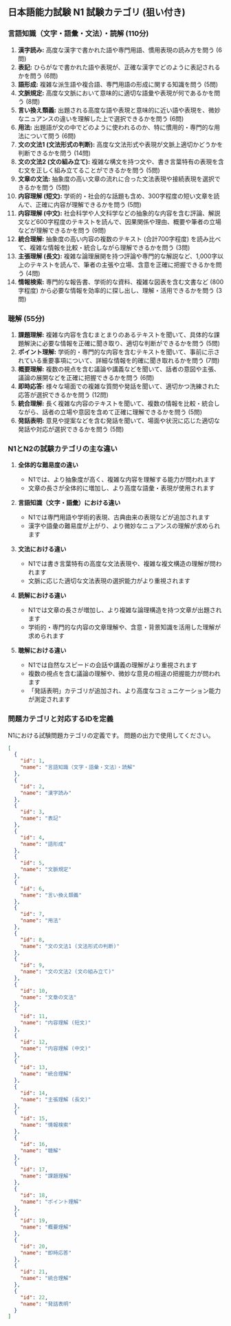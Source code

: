 ## 日本語能力試験 N1 試験カテゴリ (狙い付き)

### 言語知識（文字・語彙・文法）・読解 (110分)

1.  **漢字読み:** 高度な漢字で書かれた語や専門用語、慣用表現の読み方を問う (6問)
2.  **表記:** ひらがなで書かれた語や表現が、正確な漢字でどのように表記されるかを問う (6問)
3.  **語形成:** 複雑な派生語や複合語、専門用語の形成に関する知識を問う (5問)
4.  **文脈規定:** 高度な文脈において意味的に適切な語彙や表現が何であるかを問う (8問)
5.  **言い換え類義:** 出題される高度な語や表現と意味的に近い語や表現を、微妙なニュアンスの違いを理解した上で選択できるかを問う (6問)
6.  **用法:** 出題語が文の中でどのように使われるのか、特に慣用的・専門的な用法について問う (6問)
7.  **文の文法1 (文法形式の判断):** 高度な文法形式や表現が文脈上適切かどうかを判断できるかを問う (14問)
8.  **文の文法2 (文の組み立て):** 複雑な構文を持つ文や、書き言葉特有の表現を含む文を正しく組み立てることができるかを問う (5問)
9.  **文章の文法:** 抽象度の高い文章の流れに合った文法表現や接続表現を選択できるかを問う (5問)
10. **内容理解 (短文):** 学術的・社会的な話題も含め、300字程度の短い文章を読んで、正確に内容が理解できるかを問う (5問)
11. **内容理解 (中文):** 社会科学や人文科学などの抽象的な内容を含む評論、解説文など600字程度のテキストを読んで、因果関係や理由、概要や筆者の立場などが理解できるかを問う (9問)
12. **統合理解:** 抽象度の高い内容の複数のテキスト (合計700字程度) を読み比べて、複雑な情報を比較・統合しながら理解できるかを問う (3問)
13. **主張理解 (長文):** 複雑な論理展開を持つ評論や専門的な解説など、1,000字以上のテキストを読んで、筆者の主張や立場、含意を正確に把握できるかを問う (4問)
14. **情報検索:** 専門的な報告書、学術的な資料、複雑な図表を含む文書など (800字程度) から必要な情報を効率的に探し出し、理解・活用できるかを問う (3問)

### 聴解 (55分)

1.  **課題理解:** 複雑な内容を含むまとまりのあるテキストを聞いて、具体的な課題解決に必要な情報を正確に聞き取り、適切な判断ができるかを問う (5問)
2.  **ポイント理解:** 学術的・専門的な内容を含むテキストを聞いて、事前に示されている重要事項について、詳細な情報を的確に聞き取れるかを問う (7問)
3.  **概要理解:** 複数の視点を含む議論や講義などを聞いて、話者の意図や主張、議論の展開などを正確に把握できるかを問う (6問)
4.  **即時応答:** 様々な場面での複雑な質問や発話を聞いて、適切かつ洗練された応答が選択できるかを問う (12問)
5.  **統合理解:** 長く複雑な内容のテキストを聞いて、複数の情報を比較・統合しながら、話者の立場や意図を含めて正確に理解できるかを問う (5問)
6.  **発話表明:** 意見や提案などを含む発話を聞いて、場面や状況に応じた適切な発話や対応が選択できるかを問う (5問)

### N1とN2の試験カテゴリの主な違い

1. **全体的な難易度の違い**
   - N1では、より抽象度が高く、複雑な内容を理解する能力が問われます
   - 文章の長さが全体的に増加し、より高度な語彙・表現が使用されます

2. **言語知識（文字・語彙）における違い**
   - N1では専門用語や学術的表現、古典由来の表現などが追加されます
   - 漢字や語彙の難易度が上がり、より微妙なニュアンスの理解が求められます

3. **文法における違い**
   - N1では書き言葉特有の高度な文法表現や、複雑な複文構造の理解が問われます
   - 文脈に応じた適切な文法表現の選択能力がより重視されます

4. **読解における違い**
   - N1では文章の長さが増加し、より複雑な論理構造を持つ文章が出題されます
   - 学術的・専門的な内容の文章理解や、含意・背景知識を活用した理解が求められます

5. **聴解における違い**
   - N1では自然なスピードの会話や講義の理解がより重視されます
   - 複数の視点を含む議論の理解や、微妙な意見の相違の把握能力が問われます
   - 「発話表明」カテゴリが追加され、より高度なコミュニケーション能力が測定されます

### 問題カテゴリと対応するIDを定義
N1における試験問題カテゴリの定義です。
問題の出力で使用してください。
```json
[
  {
    "id": 1,
    "name": "言語知識（文字・語彙・文法）・読解"
  },
  {
    "id": 2,
    "name": "漢字読み"
  },
  {
    "id": 3,
    "name": "表記"
  },
  {
    "id": 4,
    "name": "語形成"
  },
  {
    "id": 5,
    "name": "文脈規定"
  },
  {
    "id": 6,
    "name": "言い換え類義"
  },
  {
    "id": 7,
    "name": "用法"
  },
  {
    "id": 8,
    "name": "文の文法1 (文法形式の判断)"
  },
  {
    "id": 9,
    "name": "文の文法2 (文の組み立て)"
  },
  {
    "id": 10,
    "name": "文章の文法"
  },
  {
    "id": 11,
    "name": "内容理解 (短文)"
  },
  {
    "id": 12,
    "name": "内容理解 (中文)"
  },
  {
    "id": 13,
    "name": "統合理解"
  },
  {
    "id": 14,
    "name": "主張理解 (長文)"
  },
  {
    "id": 15,
    "name": "情報検索"
  },
  {
    "id": 16,
    "name": "聴解"
  },
  {
    "id": 17,
    "name": "課題理解"
  },
  {
    "id": 18,
    "name": "ポイント理解"
  },
  {
    "id": 19,
    "name": "概要理解"
  },
  {
    "id": 20,
    "name": "即時応答"
  },
  {
    "id": 21,
    "name": "統合理解"
  },
  {
    "id": 22,
    "name": "発話表明"
  }
]
```